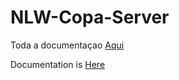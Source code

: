 # NLW-Copa-Server #

Toda a documentaçao [Aqui](https://github.com/rafacelos/NLW-Copa-mobile)

Documentation is [Here](https://github.com/rafacelos/NLW-Copa-mobile)
